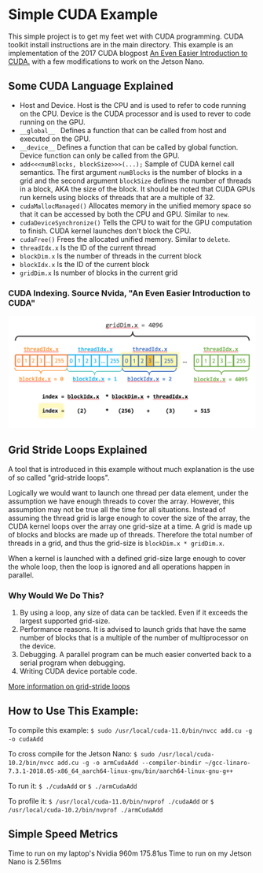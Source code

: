 # Simple CUDA Example
This simple project is to get my feet wet with CUDA programming. CUDA toolkit 
install instructions are in the main directory. This example is an 
implementation of the 2017 CUDA blogpost [An Even Easier Introduction to CUDA.](https://developer.nvidia.com/blog/even-easier-introduction-cuda/)
with a few modifications to work on the Jetson Nano.

## Some CUDA Language Explained
* Host and Device. Host is the CPU and is used to refer to code running on the 
  CPU. Device is the CUDA processor and is used to rever to code running on the GPU.
* `__global__ ` Defines a function that can be called from host and executed on 
  the GPU.
* `__device__` Defines a function that can be called by global function. Device
  function can only be called from the GPU.
* `add<<<numBlocks, blockSize>>>(...);` Sample of CUDA 
  kernel call semantics. The first argument `numBlocks` is the number of blocks 
  in a grid and the second argument `blockSize` defines the number of threads
  in a block, AKA the size of the block. It should be noted that CUDA GPUs run 
  kernels using blocks of threads that are a multiple of 32.
* `cudaMallocManaged()` Allocates memory in the unified memory space so that it 
  can be accessed by both the CPU and GPU. Similar to `new`.
* `cudaDeviceSynchronize()` Tells the CPU to wait for the GPU computation to
  finish. CUDA kernel launches don't block the CPU. 
* `cudaFree()` Frees the allocated unified memory. Similar to `delete`.
* `threadIdx.x` Is the ID of the current thread
* `blockDim.x`  Is the number of threads in the current block
* `blockIdx.x` Is the ID of the current block
* `gridDim.x` Is number of blocks in the current grid

### CUDA Indexing. Source Nvida, "An Even Easier Introduction to CUDA"
![CUDA Indexing. Source Nvida, "An Even Easier Introduction to CUDA"](cuda_indexing.png)

## Grid Stride Loops Explained
A tool that is introduced in this example without much explanation is the use of 
so called "grid-stride loops".

Logically we would want to launch one thread per data element, under the 
assumption we have enough threads to cover the array. However, this assumption
may not be true all the time for all situations. Instead of assuming the 
thread grid is large enough to cover the size of the array, the CUDA kernel 
loops over the array one grid-size at a time. A grid is made up of blocks and
blocks are made up of threads. Therefore the total number of threads in a grid,
and thus the grid-size is `blockDim.x * gridDim.x`.

When a kernel is launched with a defined grid-size large enough to cover the
whole loop, then the loop is ignored and all operations happen in parallel. 

### Why Would We Do This?
1. By using a loop, any size of data can be tackled. Even if it exceeds the
   largest supported grid-size. 
2. Performance reasons. It is advised to launch grids that have the same
   number of blocks that is a multiple of the number of multiprocessor on the
   device.
3. Debugging. A parallel program can be much easier converted back to a serial
   program when debugging. 
4. Writing CUDA device portable code.

[More information on grid-stride loops](https://developer.nvidia.com/blog/parallelforall/cuda-pro-tip-write-flexible-kernels-grid-stride-loops/)

## How to Use This Example:

To compile this example:
`$ sudo /usr/local/cuda-11.0/bin/nvcc add.cu -g -o cudaAdd` 

To cross compile for the Jetson Nano:
`$ sudo /usr/local/cuda-10.2/bin/nvcc add.cu -g -o armCudaAdd --compiler-bindir ~/gcc-linaro-7.3.1-2018.05-x86_64_aarch64-linux-gnu/bin/aarch64-linux-gnu-g++`

To run it:
`$ ./cudaAdd`
or
`$ ./armCudaAdd`

To profile it:
`$ /usr/local/cuda-11.0/bin/nvprof ./cudaAdd`
or
`$ /usr/local/cuda-10.2/bin/nvprof ./armCudaAdd`

## Simple Speed Metrics
Time to run on my laptop's Nvidia 960m 175.81us
Time to run on my Jetson Nano is 2.561ms
